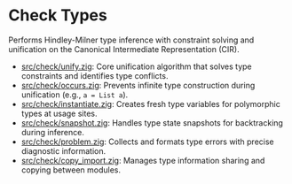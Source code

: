 # Check Types

Performs Hindley-Milner type inference with constraint solving and unification on the Canonical Intermediate Representation (CIR).

- [src/check/unify.zig](./unify.zig): Core unification algorithm that solves type constraints and identifies type conflicts.
- [src/check/occurs.zig](./occurs.zig): Prevents infinite type construction during unification (e.g., `a = List a`).
- [src/check/instantiate.zig](./instantiate.zig): Creates fresh type variables for polymorphic types at usage sites.
- [src/check/snapshot.zig](./snapshot.zig): Handles type state snapshots for backtracking during inference.
- [src/check/problem.zig](./problem.zig): Collects and formats type errors with precise diagnostic information.
- [src/check/copy_import.zig](./copy_import.zig): Manages type information sharing and copying between modules.
